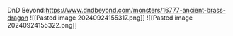 DnD Beyond:https://www.dndbeyond.com/monsters/16777-ancient-brass-dragon
![[Pasted image 20240924155317.png]]
![[Pasted image 20240924155322.png]]